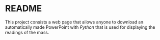 # README

This project consists a web page that allows anyone to download an automatically made PowerPoint with *Python* that is used for displaying the readings of the mass.

